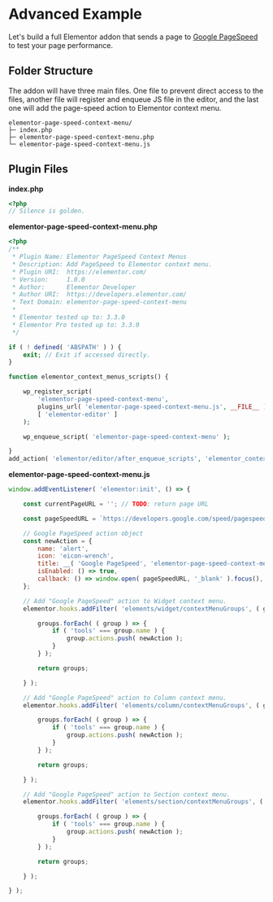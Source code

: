 # Advanced Example

Let's build a full Elementor addon that sends a page to [Google PageSpeed](https://developers.google.com/speed/pagespeed/insights/) to test your page performance.

## Folder Structure

The addon will have three main files. One file to prevent direct access to the files, another file will register and enqueue JS file in the editor, and the last one will add the page-speed action to Elementor context menu.

```
elementor-page-speed-context-menu/
├─ index.php
├─ elementor-page-speed-context-menu.php
└─ elementor-page-speed-context-menu.js
```

## Plugin Files

**index.php**

```php
<?php
// Silence is golden.
```

**elementor-page-speed-context-menu.php**

```php
<?php
/**
 * Plugin Name: Elementor PageSpeed Context Menus
 * Description: Add PageSpeed to Elementor context menu.
 * Plugin URI:  https://elementor.com/
 * Version:     1.0.0
 * Author:      Elementor Developer
 * Author URI:  https://developers.elementor.com/
 * Text Domain: elementor-page-speed-context-menu
 *
 * Elementor tested up to: 3.3.0
 * Elementor Pro tested up to: 3.3.0
 */

if ( ! defined( 'ABSPATH' ) ) {
	exit; // Exit if accessed directly.
}

function elementor_context_menus_scripts() {

	wp_register_script(
		'elementor-page-speed-context-menu',
		plugins_url( 'elementor-page-speed-context-menu.js', __FILE__ ),
		[ 'elementor-editor' ]
	);

	wp_enqueue_script( 'elementor-page-speed-context-menu' );

}
add_action( 'elementor/editor/after_enqueue_scripts', 'elementor_context_menus_scripts' );
```

**elementor-page-speed-context-menu.js**

```js
window.addEventListener( 'elementor:init', () => {

	const currentPageURL = ''; // TODO: return page URL

	const pageSpeedURL = `https://developers.google.com/speed/pagespeed/insights/?url=${currentPageURL}&tab=desktop`;

	// Google PageSpeed action object
	const newAction = {
		name: 'alert',
		icon: 'eicon-wrench',
		title: __( 'Google PageSpeed', 'elementor-page-speed-context-menu' ),
		isEnabled: () => true,
		callback: () => window.open( pageSpeedURL, '_blank' ).focus(),
	};

	// Add "Google PageSpeed" action to Widget context menu.
	elementor.hooks.addFilter( 'elements/widget/contextMenuGroups', ( groups, view ) => {

		groups.forEach( ( group ) => {
			if ( 'tools' === group.name ) {
				group.actions.push( newAction );
			}
		} );

		return groups;

	} );

	// Add "Google PageSpeed" action to Column context menu.
	elementor.hooks.addFilter( 'elements/column/contextMenuGroups', ( groups, view ) => {

		groups.forEach( ( group ) => {
			if ( 'tools' === group.name ) {
				group.actions.push( newAction );
			}
		} );

		return groups;

	} );

	// Add "Google PageSpeed" action to Section context menu.
	elementor.hooks.addFilter( 'elements/section/contextMenuGroups', ( groups, view ) => {

		groups.forEach( ( group ) => {
			if ( 'tools' === group.name ) {
				group.actions.push( newAction );
			}
		} );

		return groups;

	} );

} );
```
